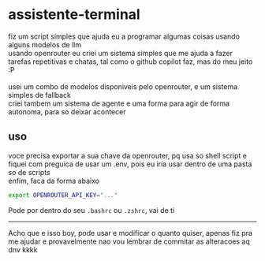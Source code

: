 # assistente-terminal
fiz um script simples que ajuda eu a programar algumas coisas usando alguns modelos de llm<br>
usando openrouter eu criei um sistema simples que me ajuda a fazer tarefas repetitivas e chatas, tal como o github copilot faz, mas do meu jeito :P<br><br>
usei um combo de modelos disponiveis pelo openrouter, e um sistema simples de fallback<br>
criei tambem um sistema de agente e uma forma para agir de forma autonoma, para so deixar acontecer 

## uso
voce precisa exportar a sua chave da openrouter, pq usa so shell script e fiquei com preguica de usar um .env, pois eu iria usar dentro de uma pasta so de scripts<br>
enfim, faca da forma abaixo

```sh
export OPENROUTER_API_KEY="..."
```

Pode por dentro do seu `.bashrc` ou `.zshrc`, vai de ti

---

Acho que e isso boy, pode usar e modificar o quanto quiser, apenas fiz pra me ajudar e provavelmente nao vou lembrar de commitar as alteracoes aq dnv kkkk
